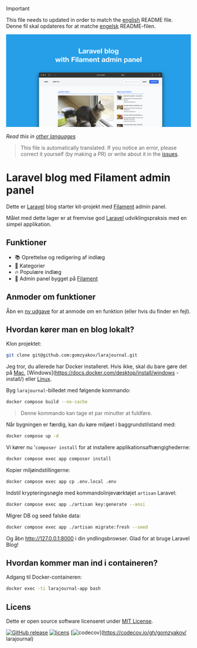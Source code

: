 >[!IMPORTANT]
>This file needs to updated in order to match the [english](/README.md) README file.  
>Denne fil skal opdateres for at matche [engelsk](/README.md) README-filen.

![Laravel blog](../docs/social-preview-en.png)

_Read this in [other languages](./Translations.md)_

>This file is automatically translated. If you notice an error, please correct it yourself (by making a PR) or write about it in the [issues](https://github.com/gomzyakov/larajournal/issues).

# Laravel blog med Filament admin panel

Dette er [Laravel](https://laravel.com) blog starter kit-projekt med [Filament](https://filamentphp.com) admin panel.

Målet med dette lager er at fremvise god [Laravel](https://laravel.com) udviklingspraksis med en simpel applikation.

## Funktioner

- 📚 Oprettelse og redigering af indlæg
- 🥑 Kategorier
- 🔥 Populære indlæg
- 🎉 Admin panel bygget på [Filament](https://filamentphp.com)

## Anmoder om funktioner

Åbn en [ny udgave](https://github.com/gomzyakov/larajournal/issues/new) for at anmode om en funktion (eller hvis du finder en fejl).

## Hvordan kører man en blog lokalt?

Klon projektet:

```bash
git clone git@github.com:gomzyakov/larajournal.git
```

Jeg tror, du allerede har Docker installeret. Hvis ikke, skal du bare gøre det på [Mac](https://docs.docker.com/desktop/install/mac-install/), [Windows](https://docs.docker.com/desktop/install/windows -install/) eller [Linux](https://docs.docker.com/desktop/install/linux-install/).

Byg `larajournal`-billedet med følgende kommando:

``` bash
docker compose build --no-cache
```

>Denne kommando kan tage et par minutter at fuldføre.

Når bygningen er færdig, kan du køre miljøet i baggrundstilstand med:

``` bash
docker compose up -d
```

Vi kører nu '`composer install` for at installere applikationsafhængighederne:

``` bash
docker compose exec app composer install
```

Kopier miljøindstillingerne:

``` bash
docker compose exec app cp .env.local .env
```

Indstil krypteringsnøgle med kommandolinjeværktøjet `artisan` Laravel:

``` bash
docker compose exec app ./artisan key:generate --ansi
```

Migrer DB og seed falske data:

``` bash
docker compose exec app ./artisan migrate:fresh --seed
```

Og åbn http://127.0.0.1:8000 i din yndlingsbrowser. Glad for at bruge Laravel Blog!

## Hvordan kommer man ind i containeren?

Adgang til Docker-containeren:

``` bash
docker exec -ti larajournal-app bash
```

## Licens

Dette er open source software licenseret under [MIT License](https://github.com/gomzyakov/php-code-style/blob/main/LICENSE).


[![GitHub release](https://img.shields.io/github/release/gomzyakov/larajournal.svg)](https://github.com/gomzyakov/larajournal/releases/latest)
[![licens](https://img.shields.io/badge/License-MIT-green.svg)](https://github.com/gomzyakov/larajournal/blob/development/LICENSE)
[![codecov](https://codecov.io/gh/gomzyakov/larajournal/branch/main/graph/badge.svg?token=4CYTVMVUYV)](https://codecov.io/gh/gomzyakov/ larajournal)
